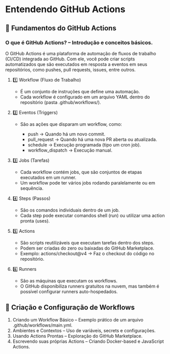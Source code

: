 # Entendendo GitHub Actions

## 🔹 Fundamentos do GitHub Actions

### O que é GitHub Actions? – Introdução e conceitos básicos.
   
   O GitHub Actions é uma plataforma de automação de fluxos de trabalho (CI/CD) integrada ao GitHub. Com ele, você pode criar scripts automatizados que são executados em resposta a eventos em seus repositórios, como pushes, pull requests, issues, entre outros.

   1. 1️⃣ Workflow (Fluxo de Trabalho)

      - É um conjunto de instruções que define uma automação.
      - Cada workflow é configurado em um arquivo YAML dentro do repositório (pasta .github/workflows/).
     
   2. 2️⃣ Eventos (Triggers)
      
      - São as ações que disparam um workflow, como:

        * push → Quando há um novo commit.
        * pull_request → Quando há uma nova PR aberta ou atualizada.
        * schedule → Execução programada (tipo um cron job).
        * workflow_dispatch → Execução manual.
          
   3. 3️⃣ Jobs (Tarefas)

      - Cada workflow contém jobs, que são conjuntos de etapas executados em um runner.
      - Um workflow pode ter vários jobs rodando paralelamente ou em sequência.
        
   4. 4️⃣ Steps (Passos)

      - São os comandos individuais dentro de um job.
      - Cada step pode executar comandos shell (run) ou utilizar uma action pronta (uses).

   5. 5️⃣ Actions

      - São scripts reutilizáveis que executam tarefas dentro dos steps.
      - Podem ser criadas do zero ou baixadas do GitHub Marketplace.
      - Exemplo: actions/checkout@v4 → Faz o checkout do código no repositório.
        
   6. 6️⃣ Runners

      - São as máquinas que executam os workflows.
      - O GitHub disponibiliza runners gratuitos na nuvem, mas também é possível configurar runners auto-hospedados.
     
   ## 🔹 Criação e Configuração de Workflows

   1. Criando um Workflow Básico – Exemplo prático de um arquivo .github/workflows/main.yml.
   2. Ambientes e Contextos – Uso de variáveis, secrets e configurações.
   3. Usando Actions Prontas – Exploração do GitHub Marketplace.
   4. Escrevendo suas próprias Actions – Criando Docker-based e JavaScript Actions.

      



      
